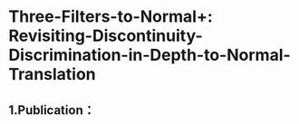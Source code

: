 # Three-Filters-to-Normal+: Revisiting-Discontinuity-Discrimination-in-Depth-to-Normal-Translation

## 1.Publication：
